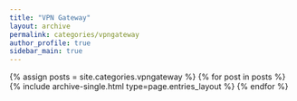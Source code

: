 ```yaml
---
title: "VPN Gateway"
layout: archive
permalink: categories/vpngateway
author_profile: true
sidebar_main: true
---
```



{% assign posts = site.categories.vpngateway %}
{% for post in posts %} {% include archive-single.html type=page.entries_layout %} {% endfor %}
